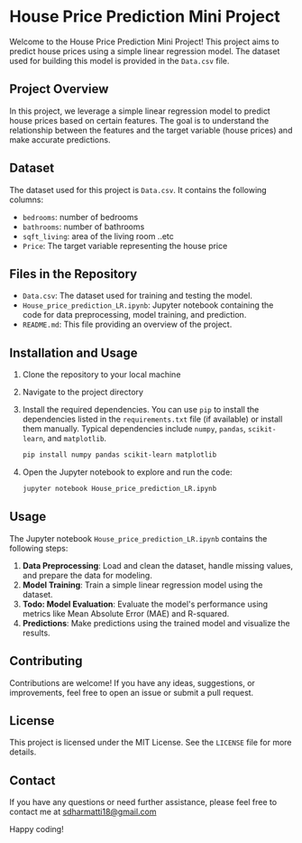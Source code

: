 # House Price Prediction Mini Project

Welcome to the House Price Prediction Mini Project! This project aims to predict house prices using a simple linear regression model. The dataset used for building this model is provided in the `Data.csv` file.

## Project Overview

In this project, we leverage a simple linear regression model to predict house prices based on certain features. The goal is to understand the relationship between the features and the target variable (house prices) and make accurate predictions.

## Dataset

The dataset used for this project is `Data.csv`. It contains the following columns:

- `bedrooms`: number of bedrooms
- `bathrooms`: number of bathrooms
- `sqft_living`: area of the living room ..etc
- `Price`: The target variable representing the house price

## Files in the Repository

- `Data.csv`: The dataset used for training and testing the model.
- `House_price_prediction_LR.ipynb`: Jupyter notebook containing the code for data preprocessing, model training, and prediction.
- `README.md`: This file providing an overview of the project.

## Installation and Usage

1. Clone the repository to your local machine
2. Navigate to the project directory
3. Install the required dependencies. You can use `pip` to install the dependencies listed in the `requirements.txt` file (if available) or install them manually. Typical dependencies include `numpy`, `pandas`, `scikit-learn`, and `matplotlib`.

    ```sh
    pip install numpy pandas scikit-learn matplotlib
    ```

4. Open the Jupyter notebook to explore and run the code:

    ```sh
    jupyter notebook House_price_prediction_LR.ipynb
    ```

## Usage

The Jupyter notebook `House_price_prediction_LR.ipynb` contains the following steps:

1. **Data Preprocessing**: Load and clean the dataset, handle missing values, and prepare the data for modeling.
2. **Model Training**: Train a simple linear regression model using the dataset.
3. **Todo: Model Evaluation**: Evaluate the model's performance using metrics like Mean Absolute Error (MAE) and R-squared. 
4. **Predictions**: Make predictions using the trained model and visualize the results.

## Contributing

Contributions are welcome! If you have any ideas, suggestions, or improvements, feel free to open an issue or submit a pull request.

## License

This project is licensed under the MIT License. See the `LICENSE` file for more details.

## Contact

If you have any questions or need further assistance, please feel free to contact me at sdharmatti18@gmail.com

Happy coding!


